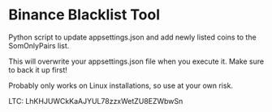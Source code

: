 # Binance Blacklist Tool

Python script to update appsettings.json and add newly listed coins to the SomOnlyPairs list.

This will overwrite your appsettings.json file when you execute it.  Make sure to back it up first!

Probably only works on Linux installations, so use at your own risk.

LTC: LhKHJUWCkKaAJYUL78zzxWetZU8EZWbwSn
